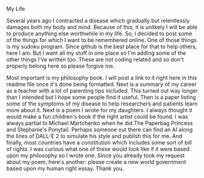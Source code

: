 My Life

Several years ago I contracted a disease which gradually but relentlessly damages both my body and mind.  Because of this, it is unlikely I will be able to produce anything else worthwhile in my life.  So, I decided to post some of the things for which I want to be remembered online.  One of those things is my sudoku program.  Since github is the best place for that to help others, here I am.  But I want all my stuff in one place so I'm adding some of the other things I've written too.  These are not coding related and so don't properly belong here so please forgive me.

Most important is my philosophy book.  I will post a link to it right here in this readme file once it's done being formatted.  Next is a summary of my career as a teacher with a lot of parenting tips included.  This turned out way longer than I intended but I hope some people find it useful.  Then is a paper listing some of the symptoms of my disease to help researchers and patients learn more about it.  Next is a poem I wrote for my daughters.  I always thought it would make a fun children's book if the right artist could be found.  I was always partial to Michael Martchenko when he did The Paperbag Princess and Stephanie's Ponytail.  Perhaps someone out there can find an AI along the lines of DALL-E 2 to simulate his style and publish this for me.  And finally, most countries have a constitution which includes some sort of bill of rights.  I was curious what one of these would look like if it were based upon my philosophy so I wrote one.  Since you already took my request about my poem, here's another: please create a new world government based upon my human right essay.  Thank you.
